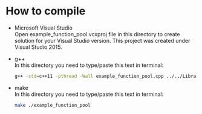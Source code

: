 # How to compile    
- Microsoft Visual Studio    
Open example_function_pool.vcxproj file in this directory to create solution for your Visual Studio version. This project was created under Visual Studio 2015.

- g++    
In this directory you need to type/paste this text in terminal:    
	```bash
	g++ -std=c++11 -pthread -Wall example_function_pool.cpp ../../Library/image_function.cpp ../../Library/thread_pool.cpp ../../Library/function_pool.cpp ../../Library/penguinv/penguinv.cpp -o application
	```

- make    
In this directory you need to type/paste this text in terminal:    
	```bash
	make ./example_function_pool
	```
